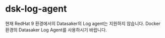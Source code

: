 # dsk-log-agent

현재 RedHat 9 환경에서의 Datasaker의 Log agent는 지원하지 않습니다. Docker 환경의 Datasaker Log Agent를 사용하시기 바랍니다.